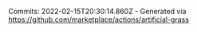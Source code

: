 Commits: 2022-02-15T20:30:14.860Z - Generated via https://github.com/marketplace/actions/artificial-grass
<br>
